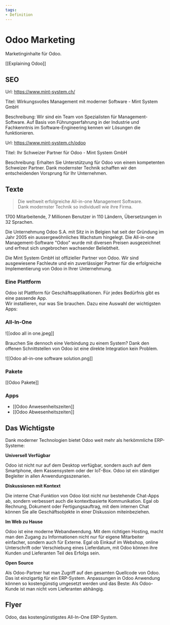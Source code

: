 ```yaml
---
tags:
- Definition
---
```

# Odoo Marketing

Marketinginhalte für Odoo.

[[Explaining Odoo]]

## SEO

Url: <https://www.mint-system.ch/>

Titel: Wirkungsvolles Management mit moderner Software - Mint System GmbH

Beschreibung: Wir sind ein Team von Spezialisten für Management-Software. Auf Basis von Führungserfahrung in der Industrie und Fachkenntnis im Software-Engineering kennen wir Lösungen die funktionieren.

Url: <https://www.mint-system.ch/odoo>

Titel: Ihr Schweizer Partner für Odoo - Mint System GmbH

Beschreibung: Erhalten Sie Unterstützung für Odoo von einem kompetenten Schweizer Partner. Dank modernster Technik schaffen wir den entscheidenden Vorsprung für Ihr Unternehmen.

## Texte

> Die weltweit erfolgreiche All-in-one Management Software.  
Dank modernster Technik so individuell wie ihre Firma.

1700 Mitarbeitende, 7 Millionen Benutzer in 110 Ländern, Übersetzungen in 32 Sprachen.

Die Unternehmung Odoo S.A. mit Sitz in in Belgien hat seit der Gründung im Jahr 2005 ein aussergewöhnliches Wachstum hingelegt. Die All-in-one Management-Software "Odoo" wurde mit diversen Preisen ausgezeichnet und erfreut sich ungebrochen wachsender Beliebtheit.  

Die Mint System GmbH ist offizieller Partner von Odoo. Wir sind ausgewiesene Fachleute und ein zuverlässiger Partner für die erfolgreiche Implementierung von Odoo in Ihrer Unternehmung.

### Eine Plattform

Odoo ist Plattform für Geschäftsapplikationen. Für jedes Bedürfnis gibt es eine passende App.  
Wir installieren, nur was Sie brauchen. Dazu eine Auswahl der wichtigsten Apps:

### All-In-One

![[odoo all in one.jpeg]]

Brauchen Sie dennoch eine Verbindung zu einem System? Dank den offenen Schnittstellen von Odoo ist eine direkte Integration kein Problem.

![[Odoo all-in-one software solution.png]]

### Pakete

[[Odoo Pakete]]

### Apps

* [[Odoo Anwesenheitszeiten]]
* [[Odoo Abwesenheitszeiten]]

## Das Wichtigste

Dank moderner Technologien bietet Odoo weit mehr als herkömmliche ERP-Systeme:

**Universell Verfügbar**

Odoo ist nicht nur auf dem Desktop verfügbar, sondern auch auf dem Smartphone, dem Kassensystem oder der IoT-Box. Odoo ist ein ständiger Begleiter in allen Anwendungsszenarien.

**Diskussionen mit Kontext**

Die interne Chat-Funktion von Odoo löst nicht nur bestehende Chat-Apps ab, sondern verbessert auch die kontextbasierte Kommunikation. Egal ob Rechnung, Dokument oder Fertigungsauftrag, mit dem internen Chat können Sie alle Geschäftsobjekte in einer Diskussion miteinbeziehen.

**Im Web zu Hause**

Odoo ist eine moderne Webandwendung. Mit dem richtigen Hosting, macht man den Zugang zu Informationen nicht nur für eigene Mitarbeiter einfacher, sondern auch für Externe. Egal ob Einkauf im Webshop, online Unterschrift oder Verschiebung eines Lieferdatum, mit Odoo können ihre Kunden und Lieferanten Teil des Erfolgs sein.

**Open Source**

Als Odoo-Partner hat man Zugriff auf den gesamten Quellcode von Odoo. Das ist einzigartig für ein ERP-System. Anpassungen in Odoo Anwendung können so kostengünstig umgesetzt werden und das Beste: Als Odoo-Kunde ist man nicht vom Lieferanten abhängig.

## Flyer

Odoo, das kostengünstigstes All-In-One ERP-System.
